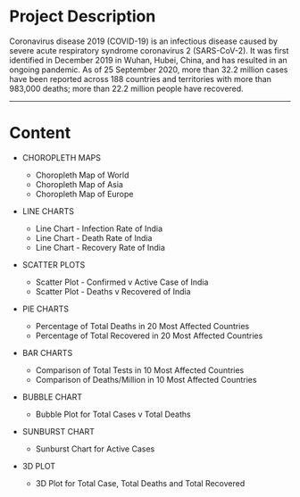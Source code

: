 # Project Description
Coronavirus disease 2019 (COVID-19) is an infectious disease caused by severe acute respiratory syndrome coronavirus 2 (SARS-CoV-2). It was first identified in December 2019 in Wuhan, Hubei, China, and has resulted in an ongoing pandemic. As of 25 September 2020, more than 32.2 million cases have been reported across 188 countries and territories with more than 983,000 deaths; more than 22.2 million people have recovered.

---

# Content

- CHOROPLETH MAPS

  - Choropleth Map of World
  - Choropleth Map of Asia
  - Choropleth Map of Europe

- LINE CHARTS

  - Line Chart - Infection Rate of India
  - Line Chart - Death Rate of India
  - Line Chart - Recovery Rate of India

- SCATTER PLOTS

  - Scatter Plot - Confirmed v Active Case of India
  - Scatter Plot - Deaths v Recovered of India

- PIE CHARTS

  - Percentage of Total Deaths in 20 Most Affected Countries
  - Percentage of Total Recovered in 20 Most Affected Countries

- BAR CHARTS

  - Comparison of Total Tests in 10 Most Affected Countries
  - Comparison of Deaths/Million in 10 Most Affected Countries

- BUBBLE CHART

  - Bubble Plot for Total Cases v Total Deaths

- SUNBURST CHART

  - Sunburst Chart for Active Cases

- 3D PLOT

  - 3D Plot for Total Case, Total Deaths and Total Recovered
